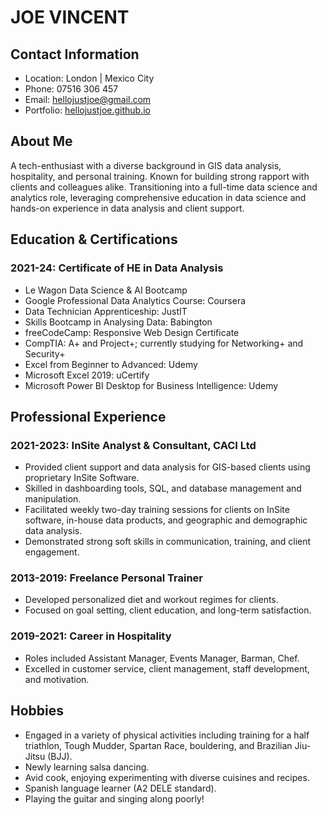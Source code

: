 # JOE VINCENT

## Contact Information
- Location: London | Mexico City
- Phone: 07516 306 457
- Email: [hellojustjoe@gmail.com](mailto:hellojustjoe@gmail.com)
- Portfolio: [hellojustjoe.github.io](https://hellojustjoe.github.io)

## About Me
A tech-enthusiast with a diverse background in GIS data analysis, hospitality, and personal training. 
Known for building strong rapport with clients and colleagues alike. Transitioning into a full-time data science and analytics role, 
leveraging comprehensive education in data science and hands-on experience in data analysis and client support.

## Education & Certifications

### 2021-24: Certificate of HE in Data Analysis
- Le Wagon Data Science & AI Bootcamp
- Google Professional Data Analytics Course: Coursera
- Data Technician Apprenticeship: JustIT
- Skills Bootcamp in Analysing Data: Babington
- freeCodeCamp: Responsive Web Design Certificate
- CompTIA: A+ and Project+; currently studying for Networking+ and Security+
- Excel from Beginner to Advanced: Udemy
- Microsoft Excel 2019: uCertify
- Microsoft Power BI Desktop for Business Intelligence: Udemy

## Professional Experience

### 2021-2023: InSite Analyst & Consultant, CACI Ltd
- Provided client support and data analysis for GIS-based clients using proprietary InSite Software.
- Skilled in dashboarding tools, SQL, and database management and manipulation.
- Facilitated weekly two-day training sessions for clients on InSite software, in-house data products, and geographic and demographic data analysis.
- Demonstrated strong soft skills in communication, training, and client engagement.

### 2013-2019: Freelance Personal Trainer
- Developed personalized diet and workout regimes for clients.
- Focused on goal setting, client education, and long-term satisfaction.

### 2019-2021: Career in Hospitality
- Roles included Assistant Manager, Events Manager, Barman, Chef.
- Excelled in customer service, client management, staff development, and motivation.


## Hobbies
- Engaged in a variety of physical activities including training for a half triathlon, Tough Mudder, Spartan Race, bouldering, and Brazilian Jiu-Jitsu (BJJ).
- Newly learning salsa dancing.
- Avid cook, enjoying experimenting with diverse cuisines and recipes.
- Spanish language learner (A2 DELE standard).
- Playing the guitar and singing along poorly!
